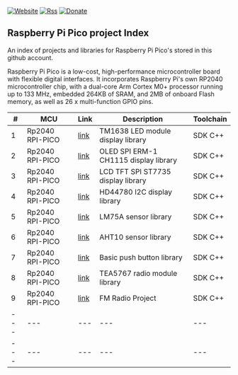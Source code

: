 [![Website](https://img.shields.io/badge/Website-Link-blue.svg)](https://gavinlyonsrepo.github.io/)  [![Rss](https://img.shields.io/badge/Subscribe-RSS-yellow.svg)](https://gavinlyonsrepo.github.io//feed.xml)  [![Donate](https://img.shields.io/badge/Donate-PayPal-green.svg)](https://www.paypal.com/paypalme/whitelight976)

Raspberry Pi Pico project Index
-----------------------------------

An index of projects and libraries for Raspberry Pi Pico's stored in this
github account.  

Raspberry Pi Pico is a low-cost, high-performance microcontroller board with flexible digital interfaces. It incorporates Raspberry Pi's own RP2040 microcontroller chip, with a dual-core Arm Cortex M0+ processor running up to 133 MHz, embedded 264KB of SRAM, and 2MB of onboard Flash memory, as well as 26 x multi-function GPIO pins.

| # |  MCU  | Link | Description  | Toolchain |
| -------------- | -------------- | -------- | ----------- | ----------- |
| 1 | Rp2040 RPI-PICO | [link](https://github.com/gavinlyonsrepo/TM1638plus_PICO) | TM1638 LED module display library | SDK C++ | 
| 2 | Rp2040 RPI-PICO | [link](https://github.com/gavinlyonsrepo/ER_OLEDM1_CH1115_PICO) |  OLED SPI ERM-1 CH1115 display library | SDK C++ | 
| 3 | Rp2040 RPI-PICO | [link](https://github.com/gavinlyonsrepo/ST7735_TFT_PICO) |  LCD TFT SPI ST7735 display library | SDK C++ |
| 4 | Rp2040 RPI-PICO | [link](https://github.com/gavinlyonsrepo/HD44780_LCD_PCF8574_PICO) | HD44780 I2C display library | SDK C++ | 
| 5 | Rp2040 RPI-PICO | [link](https://github.com/gavinlyonsrepo/LM75A_PICO) | LM75A sensor library | SDK C++ | 
| 6 | Rp2040 RPI-PICO | [link](https://github.com/gavinlyonsrepo/AHTXX_PICO) | AHT10 sensor library | SDK C++ | 
| 7 | Rp2040 RPI-PICO | [link](https://github.com/gavinlyonsrepo/PushButtonLib_PICO ) | Basic push button library | SDK C++ | 
| 8 | Rp2040 RPI-PICO | [link](https://github.com/gavinlyonsrepo/TEA5767_PICO ) | TEA5767 radio module library | SDK C++ | 
| 9 | Rp2040 RPI-PICO | [link](https://github.com/gavinlyonsrepo/FM_Radio_PICO ) | FM Radio Project | SDK C++ | 
| ---  | ---  | ---  | ---  | --- |
| ---  | ---  | ---  | ---  | --- |
